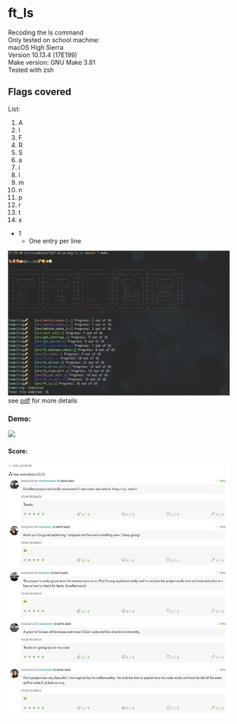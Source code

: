 # ft_ls
Recoding the ls command\
Only tested on school machine:\
macOS High Sierra\
Version 10.13.4 (17E199)\
Make version: GNU Make 3.81\
Tested with zsh

## Flags covered

List:
  1. A
  2. I
  3. F
  4. R
  5. S
  6. a
  7. i
  8. l
  9. m
  10. n
  11. p
  12. r
  13. t
  14. x
  
  * 1
    * One entry per line

![](images/Make.png)
see [pdf](https://github.com/nkone/ft_ls/blob/master/ft_ls.en.pdf) for more details
### Demo:
![](images/ft_ls_demo.gif)

#### Score:
![](images/ls_score.png)
